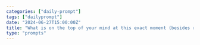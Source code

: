 ```yaml
---
categories: ["daily-prompt"]
tags: ["dailyprompt"]
date: "2024-06-27T15:00:00Z"
title: "What is on the top of your mind at this exact moment (besides reading this)"
type: "prompts"
---
```

